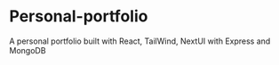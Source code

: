 # Personal-portfolio
A personal portfolio built with React, TailWind, NextUI with Express and MongoDB
